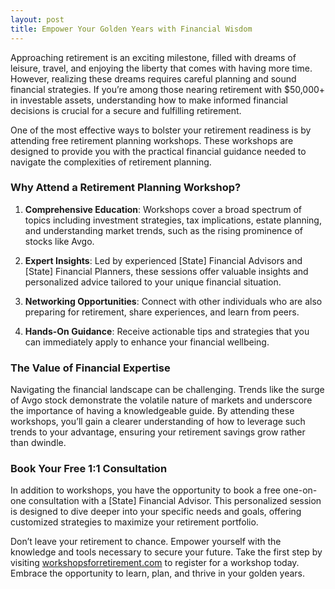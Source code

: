 ```yaml
---
layout: post
title: Empower Your Golden Years with Financial Wisdom
---
```



Approaching retirement is an exciting milestone, filled with dreams of leisure, travel, and enjoying the liberty that comes with having more time. However, realizing these dreams requires careful planning and sound financial strategies. If you’re among those nearing retirement with $50,000+ in investable assets, understanding how to make informed financial decisions is crucial for a secure and fulfilling retirement.

One of the most effective ways to bolster your retirement readiness is by attending free retirement planning workshops. These workshops are designed to provide you with the practical financial guidance needed to navigate the complexities of retirement planning. 

### Why Attend a Retirement Planning Workshop?

1. **Comprehensive Education**: Workshops cover a broad spectrum of topics including investment strategies, tax implications, estate planning, and understanding market trends, such as the rising prominence of stocks like Avgo.

2. **Expert Insights**: Led by experienced [State] Financial Advisors and [State] Financial Planners, these sessions offer valuable insights and personalized advice tailored to your unique financial situation.

3. **Networking Opportunities**: Connect with other individuals who are also preparing for retirement, share experiences, and learn from peers.

4. **Hands-On Guidance**: Receive actionable tips and strategies that you can immediately apply to enhance your financial wellbeing.

### The Value of Financial Expertise

Navigating the financial landscape can be challenging. Trends like the surge of Avgo stock demonstrate the volatile nature of markets and underscore the importance of having a knowledgeable guide. By attending these workshops, you’ll gain a clearer understanding of how to leverage such trends to your advantage, ensuring your retirement savings grow rather than dwindle.

### Book Your Free 1:1 Consultation

In addition to workshops, you have the opportunity to book a free one-on-one consultation with a [State] Financial Advisor. This personalized session is designed to dive deeper into your specific needs and goals, offering customized strategies to maximize your retirement portfolio.

Don’t leave your retirement to chance. Empower yourself with the knowledge and tools necessary to secure your future. Take the first step by visiting [workshopsforretirement.com](https://workshopsforretirement.com) to register for a workshop today. Embrace the opportunity to learn, plan, and thrive in your golden years.